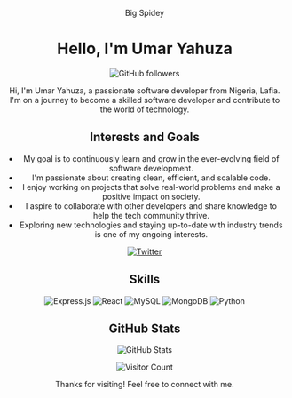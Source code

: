 <!-- Title -->
<p align="center">
     Big Spidey
</p>

<h1 align="center">Hello, I'm Umar Yahuza</h1>

<!-- Badges (e.g., GitHub followers, stars, contributions) -->
<p align="center">
    <img src="https://img.shields.io/github/followers/iconicspidey?style=social" alt="GitHub followers" />
</p>


<!-- About Me -->
<p align="center">
    Hi, I'm Umar Yahuza, a passionate software developer from Nigeria, Lafia. I'm on a journey to become a skilled software developer and contribute to the world of technology.
</p>

<!-- Interests and Goals -->
<h2 align="center">Interests and Goals</h2>
<ul align="center">
    <li>My goal is to continuously learn and grow in the ever-evolving field of software development.</li>
    <li>I'm passionate about creating clean, efficient, and scalable code.</li>
    <li>I enjoy working on projects that solve real-world problems and make a positive impact on society.</li>
    <li>I aspire to collaborate with other developers and share knowledge to help the tech community thrive.</li>
    <li>Exploring new technologies and staying up-to-date with industry trends is one of my ongoing interests.</li>
    <!-- Add more of your interests and goals as a software developer -->
</ul>

<!-- Interests and Goals -->



<!-- Social Media Links -->
<p align="center">
    <a href="https://twitter.com/iconicspidey" target="_blank" rel="noopener noreferrer">
        <img src="https://img.shields.io/badge/-Twitter-1DA1F2?style=for-the-badge&logo=Twitter&logoColor=white" alt="Twitter" />
    </a>
</p>

<h2 align="center">Skills</h2>
<p align="center">
    <img src="https://img.shields.io/badge/Express.js-%2343853D?style=for-the-badge&logo=express&logoColor=white" alt="Express.js" />
    <img src="https://img.shields.io/badge/React-%2361DAFB?style=for-the-badge&logo=react&logoColor=white" alt="React" />
    <img src="https://img.shields.io/badge/MySQL-%234479A1?style=for-the-badge&logo=mysql&logoColor=white" alt="MySQL" />
    <img src="https://img.shields.io/badge/MongoDB-%234ea94b?style=for-the-badge&logo=mongodb&logoColor=white" alt="MongoDB" />
    <img src="https://img.shields.io/badge/Python-%233776AB?style=for-the-badge&logo=python&logoColor=white" alt="Python" />
    <!-- Add more skills as needed -->
</p>
<!-- GitHub Stats -->
<h2 align="center">GitHub Stats</h2>
<p align="center">
    <img src="https://github-readme-stats.vercel.app/api?username=iconicspidey&show_icons=true&theme=dark" alt="GitHub Stats" />
</p>

<!-- Visitors -->
<p align="center">
    <img src="https://visitor-badge.glitch.me/badge?page_id=iconicspidey" alt="Visitor Count" />
</p>

<!-- Footer -->
<p align="center">
    Thanks for visiting! Feel free to connect with me.
</p>
